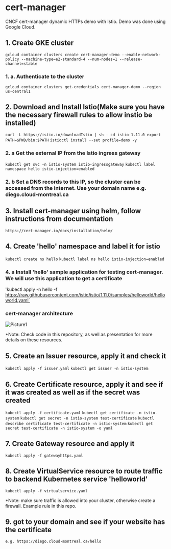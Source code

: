 # cert-manager
CNCF cert-manager dynamic HTTPs demo with Istio. Demo was done using Google Cloud.

## 1. Create GKE cluster
`gcloud container clusters create cert-manager-demo --enable-network-policy --machine-type=e2-standard-4 --num-nodes=1 --release-channel=stable`

### 1. a. Authenticate to the cluster
`gcloud container clusters get-credentials cert-manager-demo --region us-central1`


## 2. Download and Install Istio(Make sure you have the necessary firewall rules to allow instio be installed)
`curl -L https://istio.io/downloadIstio | sh -
cd istio-1.11.0
export PATH=$PWD/bin:$PATH`
`istioctl install --set profile=demo -y`

### 2. a Get the external IP from the Istio ingress gateway
`kubectl get svc -n istio-system istio-ingressgateway`
`kubectl label namespace hello istio-injection=enabled`

### 2. b Set a DNS records to this IP, so the cluster can be accessed from the internet. Use your domain name e.g. diego.cloud-montreal.ca


## 3. Install cert-manager using helm, follow instructions from documentation
`https://cert-manager.io/docs/installation/helm/`


## 4. Create 'hello' namespace and label it for istio
`kubectl create ns hello`
`kubectl label ns hello istio-injection=enabled`

### 4. a Install 'hello' sample application for testing cert-manager. We will use this application to get a certificate
'kubectl apply -n hello -f https://raw.githubusercontent.com/istio/istio/1.11.0/samples/helloworld/helloworld.yaml`


### cert-manager architecture
![Picture1](https://user-images.githubusercontent.com/10835827/133097485-3ff09286-9c42-4c2d-bef6-d65c3c9d95c2.png)


*Note: Check code in this repository, as well as presentation for more details on these resources.
## 5. Create an Issuer resource, apply it and check it
`kubectl apply -f issuer.yaml`
`kubectl get issuer -n istio-system`


## 6. Create Certificate resource, apply it and see if it was created as well as if the secret was created
`kubectl apply -f certificate.yaml`
`kubectl get certificate -n istio-system`
`kubectl get secret -n istio-system test-certificate`
`kubectl describe certificate test-certificate -n istio-system`
`kubectl get secret test-certificate -n istio-system -o yaml`


## 7. Create Gateway resource and apply it
`kubectl apply -f gatewayhttps.yaml`


## 8. Create VirtualService resource to route traffic to backend Kubernetes service 'helloworld'
`kubectl apply -f virtualservice.yaml`


*Note: make sure traffic is allowed into your cluster, otherwise create a firewall. Example rule in this repo.
## 9. got to your domain and see if your website has the certificate  
`e.g. https://diego.cloud-montreal.ca/hello`
